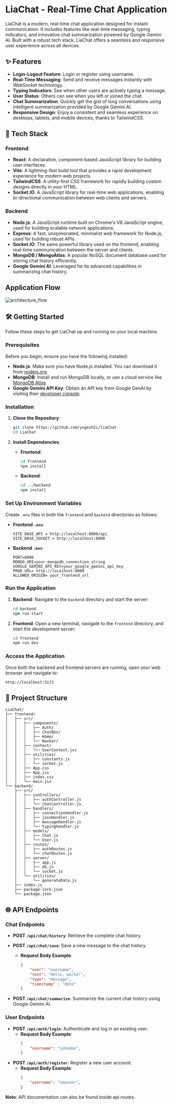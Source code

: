 # LiaChat - Real-Time Chat Application

LiaChat is a modern, real-time chat application designed for instant communication. It includes features like real-time messaging, typing indicators, and innovative chat summarization powered by Google Gemini AI. Built with a robust tech stack, LiaChat offers a seamless and responsive user experience across all devices.

## ✨ Features
  * **Login-Logout Feature**: Login or register using username.
  * **Real-Time Messaging**: Send and receive messages instantly with WebSocket technology.
  * **Typing Indicators**: See when other users are actively typing a message.
  * **User Status**: Others can see when you left or joined the chat.
  * **Chat Summarization**: Quickly get the gist of long conversations using intelligent summarization provided by Google Gemini AI.
  * **Responsive Design**: Enjoy a consistent and seamless experience on desktops, tablets, and mobile devices, thanks to TailwindCSS.

## 🚀 Tech Stack

### Frontend

  * **React**: A declarative, component-based JavaScript library for building user interfaces.
  * **Vite**: A lightning-fast build tool that provides a rapid development experience for modern web projects.
  * **TailwindCSS**: A utility-first CSS framework for rapidly building custom designs directly in your HTML.
  * **Socket.IO**: A JavaScript library for real-time web applications, enabling bi-directional communication between web clients and servers.

### Backend

  * **Node.js**: A JavaScript runtime built on Chrome's V8 JavaScript engine, used for building scalable network applications.
  * **Express**: A fast, unopinionated, minimalist web framework for Node.js, used for building robust APIs.
  * **Socket.IO**: The same powerful library used on the frontend, enabling real-time communication between the server and clients.
  * **MongoDB / MongoAtlas**: A popular NoSQL document database used for storing chat history efficiently.
  * **Google Gemini AI**: Leveraged for its advanced capabilities in summarizing chat history.

## Application Flow

<img src="./architecture-flow.png" alt="architecture_flow"/>

## 🛠️ Getting Started

Follow these steps to get LiaChat up and running on your local machine.

### Prerequisites

Before you begin, ensure you have the following installed:

  * **Node.js**: Make sure you have Node.js installed. You can download it from [nodejs.org](https://nodejs.org/).
  * **MongoDB**: Install and run MongoDB locally, or use a cloud service like [MongoDB Atlas](https://www.mongodb.com/atlas).
  * **Google Gemini API Key**: Obtain an API key from Google GenAI by visiting their [developer console](https://console.cloud.google.com/apis/credentials).

### Installation

1.  **Clone the Repository**:

    ```bash
    git clone https://github.com/yogesh2i/liaChat
    cd LiaChat
    ```

2.  **Install Dependencies**:

      * **Frontend**:
        ```bash
        cd frontend
        npm install
        ```
      * **Backend**:
        ```bash
        cd ../backend
        npm install
        ```

### Set Up Environment Variables

Create `.env` files in both the `frontend` and `backend` directories as follows:

  * **Frontend `.env`**:

    ```
    VITE_BASE_API = http://localhost:8000/api
    VITE_BASE_SOCKET = http://localhost:8000
    ```

  * **Backend `.env`**:

    ```
    PORT=8000
    MONGO_URI=your_mongodb_connection_string
    GOOGLE_GEMINI_API_KEY=your_google_gemini_api_key
    PROD_URL= http://localhost:8000
    ALLOWED_ORIGIN= your_frontend_url
    ```


### Run the Application

1.  **Backend**:
    Navigate to the `backend` directory and start the server:

    ```bash
    cd backend
    npm run start
    ```

2.  **Frontend**:
    Open a new terminal, navigate to the `frontend` directory, and start the development server:

    ```bash
    cd frontend
    npm run dev
    ```

### Access the Application

Once both the backend and frontend servers are running, open your web browser and navigate to:

```
http://localhost:5173
```

## 📂 Project Structure


```
LiaChat/
├── frontend/
│   ├── src/
│   │   ├── components/
│   │   │   ├── Auth/
│   │   │   ├── ChatBox/
│   │   │   ├── Home/
│   │   │   └── Navbar/
│   │   ├── context/
│   │   │   └── UserContext.jsx
│   │   ├── utilities/
│   │   │   ├── constants.js
│   │   │   └── socket.js
│   │   ├── App.css
│   │   ├── App.jsx
│   │   ├── index.css
│   │   └── main.jsx
└── backend/
    ├── src/
    │   ├── controllers/
    │   │   ├── authController.js
    │   │   └── chatController.js
    │   ├── handlers/
    │   │   ├── connectionHandler.js
    │   │   ├── joinHandler.js
    │   │   ├── messageHandler.js
    │   │   └── typingHandler.js
    │   ├── models/
    │   │   ├── Chat.js
    │   │   └── User.js
    │   ├── routes/
    │   │   ├── authRoutes.js
    │   │   └── chatRoutes.js
    │   ├── server/
    │   │   ├── app.js
    │   │   ├── db.js
    │   │   └── socket.js
    │   └── utilities/
    │       └── generateData.js
    ├── index.js
    ├── package-lock.json
    └── package.json
```

## 🌐 API Endpoints

### Chat Endpoints

  * **POST `/api/chat/history`**: Retrieve the complete chat history.

  * **POST `/api/chat/save`**: Save a new message to the chat history.
      * **Request Body Example**:
        ```json
        {
            "user": "username",
            "text": "Hello, world!",
            "type": "message",
            "timestamp" : "date"
        }
        ```
  * **POST `/api/chat/summarize`**: Summarize the current chat history using Google Gemini AI.

### User Endpoints

  * **POST `/api/auth/login`**: Authenticate and log in an existing user.
      * **Request Body Example**:
        ```json
        {
            "username": "johndoe",
        }
        ```
  * **POST `/api/auth/register`**: Register a new user account.
      * **Request Body Example**:
        ```json
        {
            "username": "newuser",
        }
        ```

**Note**: API documentation can also be found inside api routes.

